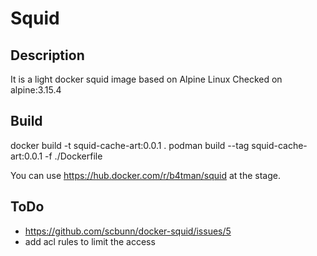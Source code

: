 # Squid

## Description

It is a light docker squid image based on Alpine Linux
Checked on alpine:3.15.4

## Build

docker build -t squid-cache-art:0.0.1 .
podman build --tag squid-cache-art:0.0.1 -f ./Dockerfile

You can use <https://hub.docker.com/r/b4tman/squid> at the stage.

## ToDo

- <https://github.com/scbunn/docker-squid/issues/5>
- add acl rules to limit the access
